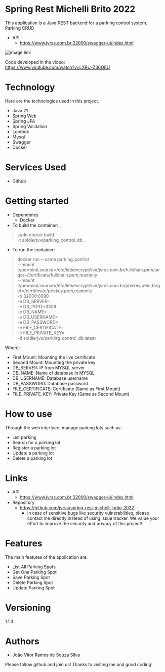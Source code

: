 # Spring Rest Michelli Brito 2022
This application is a Java REST backend for a parking control system. Parking CRUD
- API
   - https://www.jvrss.com.br:32000/swagger-ui/index.html

![image link](http://i3.ytimg.com/vi/LXRU-Z36GEU/hqdefault.jpg)

Code developed in the video:\
https://www.youtube.com/watch?v=LXRU-Z36GEU

# Technology
Here are the technologies used in this project.
 - Java 21
 - Spring Web
 - Spring JPA
 - Spring Validation
 - Lombok
 - Mysql
 - Swagger
 - Docker

# Services Used
 - Github

# Getting started
 - Dependency
   - Docker
 - To build the container:
> sudo docker build \
   -t soldierjvx/parking_control_db .
 - To run the container:
> docker run --name parking_control \
--mount type=bind,source=/etc/letsencrypt/live/jvrss.com.br/fullchain.pem,target=/certificate/fullchain.pem,readonly \
--mount type=bind,source=/etc/letsencrypt/live/jvrss.com.br/privkey.pem,target=/certificate/privkey.pem,readonly \
-p 32000:8080 \
-e DB_SERVER= \
-e DB_PORT=3306 \
-e DB_NAME= \
-e DB_USERNAME= \
-e DB_PASSWORD= \
-e FILE_CERTIFICATE= \
-e FILE_PRIVATE_KEY= \
-d soldierjvx/parking_control_db:latest

Where:
 - First Mount: Mounting the live certificate
 - Second Mount: Mounting the private key
 - DB_SERVER: IP from MYSQL server
 - DB_NAME: Name of database in MYSQL
 - DB_USERNAME: Database username
 - DB_PASSWORD: Database password
 - FILE_CERTIFICATE: Certificate (Same as First Mount)
 - FILE_PRIVATE_KEY: Private Key (Same as Second Mount)

# How to use
Through the web interface, manage parking lots such as:
- List parking
- Search for a parking lot
- Register a parking lot
- Update a parking lot
- Delete a parking lot

# Links
 - API
   - https://www.jvrss.com.br:32000/swagger-ui/index.html
 - Repository
   - https://github.com/jvrss/spring-rest-michelli-brito-2022
     - In case of sensitive bugs like security vulnerabilities, please contact me directly instead of using issue tracker. We value your effort to improve the security and privacy of this project!

# Features
The main features of the application are:
 - List All Parking Spots
 - Get One Parking Spot
 - Save Parking Spot
 - Delete Parking Spot
 - Update Parking Spot

# Versioning
1.1.3

# Authors
 - João Vitor Ramos de Souza Silva

Please follow github and join us! Thanks to visiting me and good coding!

